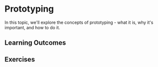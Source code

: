 # Prototyping

In this topic, we'll explore the concepts of prototyping - what it is, why it's important, and how to do it.


## Learning Outcomes


## Exercises

